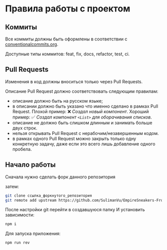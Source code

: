 # Правила работы с проектом

## Коммиты

Все коммиты должны быть оформлены в соответствии с [conventionalcommits.org](https://www.conventionalcommits.org/ru/v1.0.0/).

Доступные типы коммитов: feat, fix, docs, refactor, test, ci.

## Pull Requests

Изменения в код должны вноситься только через Pull Requests.

Описание Pull Request должно соответствовать следующим правилам:

- описание должно быть на русском языке;
- в описании должно быть указано что именно сделано в рамках Pull Request. Плохой пример: ❌ _Создал новый компонент_. Хороший пример: ✅ _Создал компонент `<List>` для оборачивания списков_.
- описание не должно быть слишком длинным и занимать больше двух строк.
- нельзя открывать Pull Request с нерабочим/незавершенным кодом.
- в рамках одного Pull Request можно закрыть только одну конкретную задачу, даже если это всего лишь добавление одного пробела.

## Начало работы

Сначала нужно сделать форк данного репозитория

затем:

```bash
git clone ссылка_форкнутого_репозитория
git remote add upstream https://github.com/SulimanVu/EmpireSneakers-Front
```
После настройки git перейти в создавшуюся папку И установить зависимости:

```bash
npm i
```
Для запуска приложения:

```bash
npm run rev
```